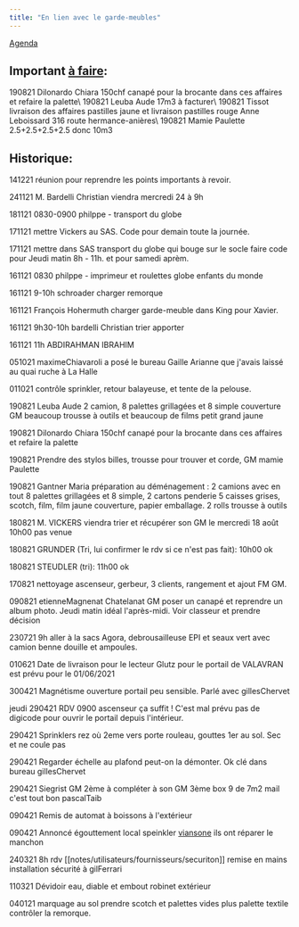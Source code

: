 ```yaml
---
title: "En lien avec le garde-meubles"
---
```


[Agenda](notes/AgendaMaJournee.md) 

## Important [à faire](notes/statut/Afaire.md): 
190821 Dilonardo Chiara 150chf canapé pour la brocante dans ces affaires et refaire la palette\ 
190821 Leuba Aude 17m3 à facturer\ 
190821 Tissot livraison des affaires pastilles jaune et livraison pastilles rouge Anne Leboissard 316 route hermance-anières\ 
190821 Mamie Paulette 2.5+2.5+2.5+2.5 donc 10m3 

## Historique:
141221 réunion pour reprendre les points importants à revoir.

241121 M. Bardelli Christian viendra mercredi 24 à 9h

181121 0830-0900  philppe - transport du globe

171121 mettre Vickers au SAS. Code pour demain toute la journée.

171121 mettre dans SAS transport du globe qui bouge sur le socle faire code pour Jeudi matin 8h - 11h. et pour samedi aprèm.

161121 0830 philppe - imprimeur et roulettes globe enfants du monde

161121 9-10h schroader charger remorque

161121 François Hohermuth charger garde-meuble dans King pour Xavier.

161121 9h30-10h bardelli Christian trier apporter

161121 11h ABDIRAHMAN IBRAHIM 

051021 maximeChiavaroli a posé le bureau Gaille Arianne que j'avais laissé au quai ruche à La Halle

011021 contrôle sprinkler, retour balayeuse, et tente de la pelouse.

190821 Leuba Aude 2 camion, 8 palettes grillagées et 8 simple couverture GM beaucoup trousse à outils et beaucoup de films petit grand jaune

190821 Dilonardo Chiara 150chf canapé pour la brocante dans ces affaires et refaire la palette

190821 Prendre des stylos billes, trousse pour trouver et corde, GM mamie Paulette

190821 Gantner Maria préparation au déménagement : 2 camions avec en tout 8 palettes grillagées et 8 simple, 2 cartons penderie 5 caisses grises, scotch, film, film jaune couverture, papier emballage. 2 rolls trousse à outils

180821 M. VICKERS viendra trier et récupérer son GM le mercredi 18 août 10h00 pas venue

180821 GRUNDER (Tri, lui confirmer le rdv si ce n'est pas fait): 10h00  ok

180821 STEUDLER (tri): 11h00  ok

170821 nettoyage ascenseur, gerbeur, 3 clients, rangement et ajout FM GM.

090821 etienneMagnenat Chatelanat GM poser un canapé et reprendre un album photo. Jeudi matin idéal l'après-midi. Voir classeur et prendre décision

230721 9h aller à la sacs Agora, debrousailleuse EPI et seaux vert avec camion benne douille et ampoules.

010621 Date de livraison pour le lecteur Glutz pour le portail de VALAVRAN est prévu pour le 01/06/2021

300421 Magnétisme ouverture portail peu sensible. Parlé avec gillesChervet

jeudi
290421 RDV 0900 ascenseur ça suffit ! C'est mal prévu pas de digicode pour ouvrir le portail depuis l'intérieur. 

290421 Sprinklers rez où 2eme vers porte rouleau, gouttes 1er au sol. Sec et ne coule pas

290421 Regarder échelle au plafond peut-on la démonter. Ok clé dans bureau gillesChervet

290421 Siegrist GM 2ème à compléter à son GM 3ème box 9 de 7m2 mail c'est tout bon pascalTaib

090421 Remis de automat à boissons à l'extérieur

090421 Annoncé égouttement local speinkler [viansone](notes/utilisateurs/fournisseurs/viansone.md) ils ont réparer le manchon

240321 8h rdv [[notes/utilisateurs/fournisseurs/securiton]] remise en mains installation sécurité à gilFerrari

110321 Dévidoir eau, diable et embout robinet extérieur

040121 marquage au sol prendre scotch et palettes vides plus palette textile contrôler la remorque.

